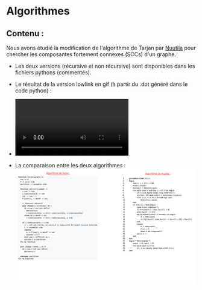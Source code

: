 # Algorithmes

## Contenu :
Nous avons étudié la modification de l'algorithme de Tarjan par [Nuutila](Tarjan_Modification_Nuutila.pdf) pour chercher les composantes fortement connexes (SCCs) d'un graphe.

- Les deux versions (récursive et non récursive) sont disponibles dans les fichiers pythons (commentés).

- Le résultat de la version lowlink en gif (à partir du .dot généré dans le code python) :
- ![center](Exemple_Algo_Nuutila.mp4)

- La comparaison entre les deux algorithmes :
![40% center](comparaison.png)

